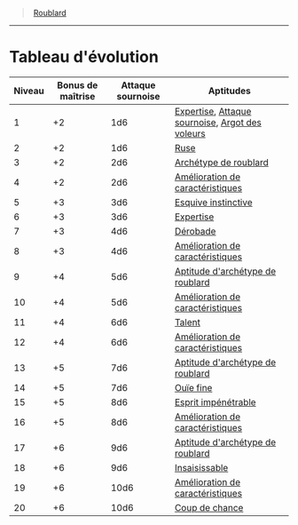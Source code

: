 ﻿> [Roublard](hd_rogue.md)

---

# Tableau d'évolution

|Niveau|Bonus de maîtrise|Attaque sournoise|Aptitudes|
|---|---|---|---|
|1|+2|1d6|[Expertise](hd_rogue_expertise.md), [Attaque sournoise](hd_rogue_attaque_sournoise.md), [Argot des voleurs](hd_rogue_argot_des_voleurs.md)|
|2|+2|1d6|[Ruse](hd_rogue_ruse.md)|
|3|+2|2d6|[Archétype de roublard](hd_rogue_archetype_de_roublard.md)|
|4|+2|2d6|[Amélioration de caractéristiques](hd_rogue_amelioration_de_caracteristiques.md)|
|5|+3|3d6|[Esquive instinctive](hd_rogue_esquive_instinctive.md)|
|6|+3|3d6|[Expertise](hd_rogue_expertise.md)|
|7|+3|4d6|[Dérobade](hd_rogue_derobade.md)|
|8|+3|4d6|[Amélioration de caractéristiques](hd_rogue_amelioration_de_caracteristiques.md)|
|9|+4|5d6|[Aptitude d'archétype de roublard](hd_rogue_archetype_de_roublard.md)|
|10|+4|5d6|[Amélioration de caractéristiques](hd_rogue_amelioration_de_caracteristiques.md)|
|11|+4|6d6|[Talent](hd_rogue_talent.md)|
|12|+4|6d6|[Amélioration de caractéristiques](hd_rogue_amelioration_de_caracteristiques.md)|
|13|+5|7d6|[Aptitude d'archétype de roublard](hd_rogue_archetype_de_roublard.md)|
|14|+5|7d6|[Ouïe fine](hd_rogue_ouie_fine.md)|
|15|+5|8d6|[Esprit impénétrable](hd_rogue_esprit_impenetrable.md)|
|16|+5|8d6|[Amélioration de caractéristiques](hd_rogue_amelioration_de_caracteristiques.md)|
|17|+6|9d6|[Aptitude d'archétype de roublard](hd_rogue_archetype_de_roublard.md)|
|18|+6|9d6|[Insaisissable](hd_rogue_insaisissable.md)|
|19|+6|10d6|[Amélioration de caractéristiques](hd_rogue_amelioration_de_caracteristiques.md)|
|20|+6|10d6|[Coup de chance](hd_rogue_coup_de_chance.md)|

